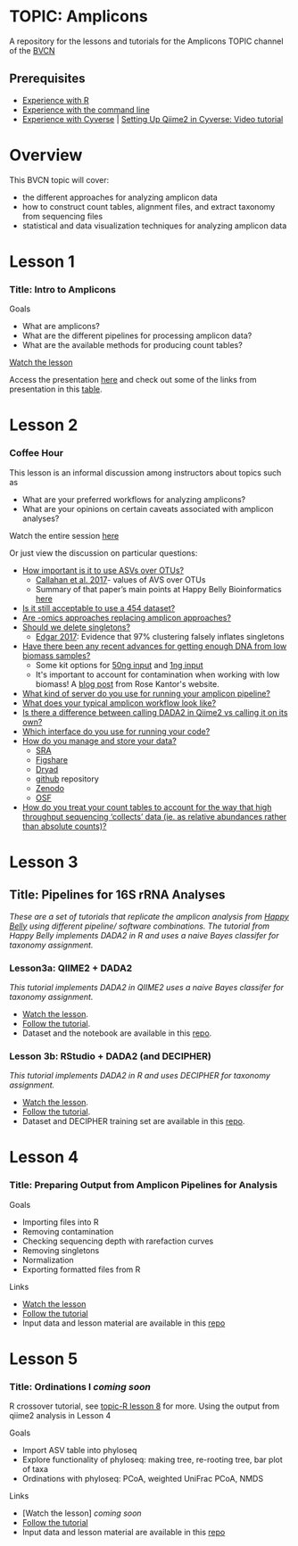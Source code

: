 # TOPIC: Amplicons
A repository for the lessons and tutorials for the Amplicons TOPIC channel of the [BVCN](https://biovcnet.github.io/)


## Prerequisites
* [Experience with R](https://github.com/biovcnet/biovcnet.github.io/wiki/TOPIC:-R)
* [Experience with the command line](https://github.com/biovcnet/biovcnet.github.io/wiki/2.-Using-the-Command-line)
* [Experience with Cyverse](https://github.com/biovcnet/topic-amplicons/blob/master/Lesson03a/setting.up.md) | [Setting Up Qiime2 in Cyverse: Video tutorial](https://youtu.be/zNdho4gwZ9M)


# Overview
This BVCN topic will cover:

* the different approaches for analyzing amplicon data
* how to construct count tables, alignment files, and extract taxonomy from sequencing files
* statistical and data visualization techniques for analyzing amplicon data

# Lesson 1
### Title: Intro to Amplicons
Goals

* What are amplicons?
* What are the different pipelines for processing amplicon data?
* What are the available methods for producing count tables?

[Watch the lesson](https://www.youtube.com/watch?v=XDdmSb2BvqY&feature=youtu.be)

Access the presentation [here](https://github.com/biovcnet/topic-amplicons/blob/master/Lesson01/AmpliconsLesson1.pdf) and check out some of the links from presentation in this [table](https://github.com/biovcnet/topic-amplicons/blob/master/Lesson01/PipelineTutorialsLinksTable.pdf).



# Lesson 2
### Coffee Hour

This lesson is an informal discussion among instructors about topics such as
* What are your preferred workflows for analyzing amplicons?
* What are your opinions on certain caveats associated with amplicon analyses?

Watch the entire session [here](https://www.youtube.com/watch?v=egkCswqQMWM&feature=youtu.be)

Or just view the discussion on particular questions:
* [How important is it to use ASVs over OTUs?](https://youtu.be/egkCswqQMWM?t=51)
  * [Callahan et al. 2017](https://www.nature.com/articles/ismej2017119)- values of AVS over OTUs
  * Summary of that paper’s main points at Happy Belly Bioinformatics [here](https://astrobiomike.github.io/misc/amplicon_and_metagen#a-note-on-otus-vs-asvs)
* [Is it still acceptable to use a 454 dataset?](https://youtu.be/egkCswqQMWM?t=504)
* [Are -omics approaches replacing amplicon approaches?](https://youtu.be/egkCswqQMWM?t=632)
* [Should we delete singletons?](https://youtu.be/egkCswqQMWM?t=1060)
  * [Edgar 2017](https://peerj.com/articles/3889/): Evidence that 97% clustering falsely inflates singletons
* [Have there been any recent advances for getting enough DNA from low biomass samples?](https://youtu.be/egkCswqQMWM?t=1313)
  * Some kit options for [50ng input](https://sequencing.roche.com/en/products-solutions/by-category/library-preparation/dna-library-preparation/kapa-hyperplus.html ) and [1ng input](https://emea.illumina.com/products/by-type/sequencing-kits/library-prep-kits/nextera-xt-dna.html)
  * It's important to account for contamination when working with low biomass! A [blog post](https://rosekantor.github.io/blog/2020-04-11-decontaminating-amplicon-seq-data) from Rose Kantor's website.
* [What kind of server do you use for running your amplicon pipeline?](https://youtu.be/egkCswqQMWM?t=1478)
* [What does your typical amplicon workflow look like?](https://youtu.be/egkCswqQMWM?t=1679)
* [Is there a difference between calling DADA2 in Qiime2 vs calling it on its own?](https://youtu.be/egkCswqQMWM?t=2106)
* [Which interface do you use for running your code?](https://youtu.be/egkCswqQMWM?t=2196)
* [How do you manage and store your data?](https://youtu.be/egkCswqQMWM?t=2426)
   * [SRA](https://www.ncbi.nlm.nih.gov/sra)
   * [Figshare](https://figshare.com/)
   * [Dryad](https://datadryad.org/stash)
   * [github](https://github.com/) repository
   * [Zenodo](https://zenodo.org/)
   * [OSF](https://osf.io/)
* [How do you treat your count tables to account for the way that high throughput sequencing ‘collects’ data (ie. as relative abundances rather than absolute counts)?](https://youtu.be/egkCswqQMWM?t=2908)





# Lesson 3 
## Title: Pipelines for 16S rRNA Analyses 

*These are a set of tutorials that replicate the amplicon analysis from [Happy Belly](https://astrobiomike.github.io/amplicon/) using different pipeline/ software combinations. The tutorial from Happy Belly implements DADA2 in R and uses a naive Bayes classifer for taxonomy assignment.* 


### Lesson3a: QIIME2 + DADA2
*This tutorial implements DADA2 in QIIME2 uses a naive Bayes classifer for taxonomy assignment.*  
* [Watch the lesson](https://youtu.be/2kvdLbbKcJc).  
* [Follow the tutorial](https://github.com/biovcnet/topic-amplicons/tree/master/Lesson03a).  
* Dataset and the notebook are available in this [repo](https://github.com/biovcnet/amplicons-lesson-3-repo/tree/master).  


### Lesson 3b: RStudio + DADA2 (and DECIPHER)
*This tutorial implements DADA2 in R and uses DECIPHER for taxonomy assignment.*  
* [Watch the lesson](https://youtu.be/NzHc8HFEtlw).  
* [Follow the tutorial](https://github.com/biovcnet/topic-amplicons/tree/master/Lesson03b).  
* Dataset and DECIPHER training set are available in this [repo](https://github.com/biovcnet/amplicons-lesson-3-repo/tree/master/dada2_wd).

# Lesson 4 
### Title: Preparing Output from Amplicon Pipelines for Analysis

Goals

* Importing files into R
* Removing contamination
* Checking sequencing depth with rarefaction curves
* Removing singletons
* Normalization
* Exporting formatted files from R

Links

* [Watch the lesson](https://www.youtube.com/watch?v=LJZn25EiHDo&feature=youtu.be)
* [Follow the tutorial](https://github.com/biovcnet/topic-amplicons/blob/master/Lesson04/BioVCN_Amplicons_Lesson04.Rmd)
* Input data and lesson material are available in this [repo](https://github.com/biovcnet/topic-amplicons/tree/master/Lesson04)

# Lesson 5 
### Title: Ordinations I *coming soon*
R crossover tutorial, see [topic-R lesson 8](https://github.com/biovcnet/topic-R) for more. Using the output from qiime2 analysis in Lesson 4


Goals

* Import ASV table into phyloseq
* Explore functionality of phyloseq: making tree, re-rooting tree, bar plot of taxa
* Ordinations with phyloseq: PCoA, weighted UniFrac PCoA, NMDS

Links

* [Watch the lesson] *coming soon*
* [Follow the tutorial](https://github.com/biovcnet/topic-R/blob/master/Lesson-8/lesson8.Rmd)
* Input data and lesson material are available in this [repo](https://github.com/biovcnet/topic-R/tree/master/Lesson-8)
